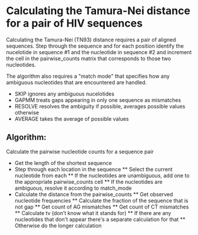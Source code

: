 # Calculating the Tamura-Nei distance for a pair of HIV sequences

Calculating the Tamura-Nei (TN93) distance requires a pair of aligned sequences. Step through the sequence and for each position identify the nucelotide in sequence #1 and the nucleotide in sequence #2 and increment the cell in the pairwise_counts matrix that corresponds to those two nucleotides.

The algorithm also requires a "match mode" that specifies how any ambiguous nucleotides that are encountered are handled.

* SKIP ignores any ambiguous nucelotides
* GAPMM treats gaps appearing in only one sequence as mismatches
* RESOLVE resolves the ambiguity if possible, averages possible values otherwise
* AVERAGE takes the average of possible values

## Algorithm:

Calculate the pairwise nucleotide counts for a sequence pair

 * Get the length of the shortest sequence
 * Step through each location in the sequence
  ** Select the current nucleotide from each
  ** If the nucleotides are unambiguous, add one to the appropriate pairwise_counts cell
  ** If the nucleotides are ambiguous, resolve it according to match_mode
 * Calculate the distance from the pairwise_counts
  ** Get observed nucleotide frequencies
  ** Calculate the fraction of the sequence that is not gap
  ** Get count of AG mismatches
  ** Get count of CT mismatches
  ** Calculate tv (don't know what it stands for)
  ** If there are any nucleotides that don't appear there's a separate calculation for that
  ** Otherwise do the longer calculation
